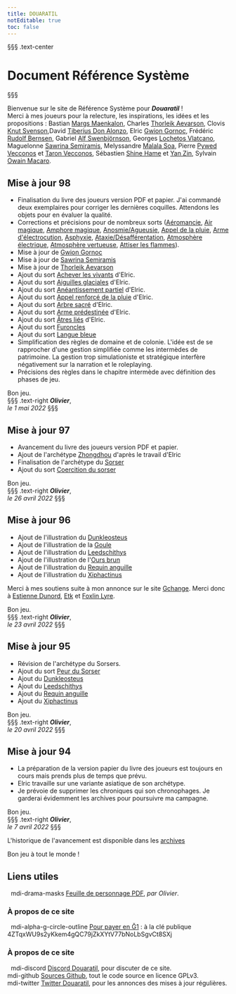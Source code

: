 ```yaml
---
title: DOUARATIL
notEditable: true
toc: false
---
```

§§§ .text-center
# Document Référence Système
§§§

<v-row>

<v-col cols="12" md="6">

Bienvenue sur le site de Référence Système pour _**Douaratil**_ !  
Merci à mes joueurs pour la relecture, les inspirations, les idées et les propositions : Bastian [Margs Maenkalon](/bestiaire/margs-maenkalon), Charles [Thorleik Aevarson](/bestiaire/thorleik-aevarson), Clovis [Knut Svenson](/bestiaire/knut-svenson),David [Tiberius Don Alonzo](/bestiaire/tiberius-don-alonzo), Elric [Gwion Gornoc](/bestiaire/gwion-gornoc), Frédéric [Rudolf Bernsen](/bestiaire/rudolf-bernsen), Gabriel [Alf Swenbjörnson](/bestiaire/alf-swenbjornson), Georges [Lochetos Vlatcano](/bestiaire/lochetos-vlatcano), Maguelonne [Sawrina Semiramis](/bestiaire/sawrina-semiramis), Melyssandre [Malala Soa](/bestiaire/malala-soa), Pierre [Pywed Vecconos](/bestiaire/pywed-vecconos) et [Taron Vecconos](/bestiaire/taron-vecconos), Sébastien [Shine Hame](/bestiaire/shine-hame) et [Yan Zin](/bestiaire/yan-zin), Sylvain [Owain Macaro](/bestiaire/owain-macaro).  

## Mise à jour 98
- Finalisation du livre des joueurs version PDF et papier. J'ai commandé deux exemplaires pour corriger les dernières coquilles. Attendons les objets pour en évaluer la qualité.  
- Corrections et précisions pour de nombreux sorts ([Aéromancie](/grimoire/aeromancie), [Air magique](/grimoire/air-magique), [Amphore magique](/grimoire/amphore-magique), [Anosmie/Agueusie](/grimoire/anosmie-agueusie), [Appel de la pluie](/grimoire/appel-de-la-pluie), [Arme d'électrocution](/grimoire/arme-d-electrocution), [Asphyxie](/grimoire/asphyxie), [Ataxie/Désafférentation](/grimoire/ataxie-desafferentation), [Atmosphère électrique](/grimoire/atmosphere-electrique), [Atmosphère vertueuse](/grimoire/atmosphere-vertueuse), [Attiser les flammes](/grimoire/attiser-les-flammes)).   
- Mise à jour de [Gwion Gornoc](/bestiaire/gwion-gornoc)  
- Mise à jour de [Sawrina Semiramis](/bestiaire/sawrina-semiramis)  
- Mise à jour de [Thorleik Aevarson](/bestiaire/throleik-aevarson)  
- Ajout du sort [Achever les vivants](/grimoire/achever-les-vivants) d'Elric.    
- Ajout du sort [Aiguilles glaciales](/grimoire/aiguilles-glaciales) d'Elric.    
- Ajout du sort [Anéantissement partiel](/grimoire/aneantissement-partiel) d'Elric.  
- Ajout du sort [Appel renforcé de la pluie](/grimoire/appel-renforce-de-la-pluie) d'Elric.  
- Ajout du sort [Arbre sacré](/grimoire/arbre-sacre) d'Elric.  
- Ajout du sort [Arme prédestinée](/grimoire/arme-predestinee) d'Elric.  
- Ajout du sort [Âtres liés](/grimoire/atres-lies) d'Elric.  
- Ajout du sort [Furoncles](/grimoire/furoncles)  
- Ajout du sort [Langue bleue](/grimoire/langue-bleue)  
- Simplification des règles de domaine et de colonie. L'idée est de se rapprocher d'une gestion simplifiée comme les intermèdes de patrimoine. La gestion trop simulationiste et stratégique interfère négativement sur la narration et le roleplaying.    
- Précisions des règles dans le chapitre intermède avec définition des phases de jeu.    

Bon jeu.  
§§§ .text-right
_**Olivier**_,  
_le 1 mai 2022_
§§§

## Mise à jour 97
- Avancement du livre des joueurs version PDF et papier.  
- Ajout de l'archétype [Zhongdhou](/archetypes/zhongdhou) d'après le travail d'Elric
- Finalisation de l'archétype du [Sorser](/archetypes/sorser)
- Ajout du sort [Coercition du sorser](/grimoire/coercition-du-sorser)

Bon jeu.  
§§§ .text-right
_**Olivier**_,  
_le 26 avril 2022_
§§§

## Mise à jour 96
- Ajout de l'illustration du [Dunkleosteus](/bestiaire/dunkleosteus)
- Ajout de l'illustration de la [Goule](/bestiaire/goule)
- Ajout de l'illustration du [Leedschithys](/bestiaire/leedschithys)
- Ajout de l'illustration de l'[Ours brun](/bestiaire/ours-brun)
- Ajout de l'illustration du [Requin anguille](/bestiaire/requin-anguille)
- Ajout de l'illustration du [Xiphactinus](/bestiaire/xiphactinus)

Merci à mes soutiens suite à mon annonce sur le site [Gchange](https://www.gchange.fr/#/app/market/view/AYBMlKEHKBAvm3O0htCU/soutien-pour-un-jeux-de-rle-et-romans).
Merci donc à [Estienne Dunord](https://demo.cesium.app/#/app/wot/EV4yZXAgmDd9rMsRCSH2MK7RHWty7CDB9tmHku3iRnEB/EstienneDunord), [Etk](https://demo.cesium.app/#/app/wot/9ZbSdtUr93zdRR26939iHu2WHAUk7qs4WVnNTg3g4miy/EtK) et [Foxlin Lyre](https://demo.cesium.app/#/app/wot/7wHqHDZGRzEMxoJFgNtagZPo2ZpEXcb5cBPkx4TG729E/F0xl1n).

Bon jeu.  
§§§ .text-right
_**Olivier**_,  
_le 23 avril 2022_
§§§  

## Mise à jour 95
- Révision de l'archétype du Sorsers.  
- Ajout du sort [Peur du Sorser](/grimoire/peur-du-sorser)
- Ajout du [Dunkleosteus](/bestiaire/dunkleosteus)
- Ajout du [Leedschithys](/bestiaire/leedschithys)
- Ajout du [Requin anguille](/bestiaire/requin-anguille)
- Ajout du [Xiphactinus](/bestiaire/xiphactinus)


Bon jeu.  
§§§ .text-right
_**Olivier**_,  
_le 20 avril 2022_
§§§  

## Mise à jour 94
- La préparation de la version papier du livre des joueurs est toujours en cours mais prends plus de temps que prévu.
- Elric travaille sur une variante asiatique de son archétype.
- Je prévoie de supprimer les chroniques qui son chronophages. Je garderai évidemment les archives pour poursuivre ma campagne.   

Bon jeu.  
§§§ .text-right
_**Olivier**_,  
_le 7 avril 2022_
§§§  







L'historique de l'avancement est disponible dans les [archives](/archives/)

Bon jeu à tout le monde !

</v-col>

<v-col cols="12" md="6">

## Liens utiles
&nbsp;
<v-icon>mdi-drama-masks</v-icon> [Feuille de personnage PDF](https://www.douaratil.fr/feuilledejdr/FDPgenerique.pdf), _par Olivier_.  

### À propos de ce site
&nbsp;
<v-icon>mdi-alpha-g-circle-outline</v-icon> [Pour payer en Ğ1](https://www.gchange.fr/#/app/market/view/AX5-Bf35MXNil0GI2Ce_/dveloppement-du-jeu-de-rle-douaratil) : à la clé publique 4ZTqxWU9s2yKkem4gQC79jZkXYtV77bNoLbSgvCt8SXj

### À propos de ce site
&nbsp;
<v-icon>mdi-discord</v-icon> [Discord Douaratil](https://discord.gg/vRXeVwrNvK), pour discuter de ce site.  
<v-icon>mdi-github</v-icon> [Sources Github](https://github.com/douaratil/heros-et-dragons-drs), tout le code source en licence GPLv3.  
<v-icon>mdi-twitter</v-icon> [Twitter Douaratil](https://twitter.com/douaratil), pour les annonces des mises à jour régulières.  

</v-col>

</v-row>
